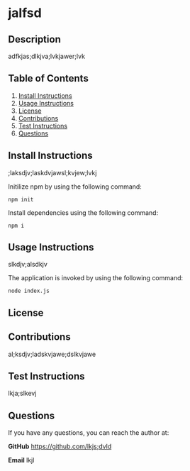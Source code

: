 
# jalfsd
    
## Description

adfkjas;dlkjva;lvkjawer;lvk
    
## Table of Contents
1. [Install Instructions](#install-instructions)
2. [Usage Instructions](#usage-instructions)
3. [License](#license)
4. [Contributions](#contributions)
5. [Test Instructions](#test-instructions)
6. [Questions](#questions)

## Install Instructions

;laksdjv;laskdvjawsl;kvjew;lvkj

Initilize npm by using the following command:

    npm init

Install dependencies using the following command:

    npm i

## Usage Instructions

slkdjv;alsdkjv

The application is invoked by using the following command:

    node index.js

## License



## Contributions

al;ksdjv;ladskvjawe;dslkvjawe

## Test Instructions

lkja;slkevj

## Questions

If you have any questions, you can reach the author at:

**GitHub** https://github.com/lkjs;dvld

**Email** lkjl
